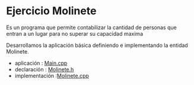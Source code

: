 # Ejercicio Molinete

Es un programa que permite contabilizar la cantidad de personas que entran a un lugar para no superar su capacidad maxima

Desarrollamos la aplicación básica definiendo e implementando la entidad Molinete.

* aplicación : [Main.cpp](https://github.com/MatiasGrando/EjerciciosObjetos/blob/Molinete/main.cpp)
* declaración : [Molinete.h](https://github.com/MatiasGrando/EjerciciosObjetos/blob/Molinete/Molinete.h)
* implementación :[Molinete.cpp](/Molinete.cpp)


